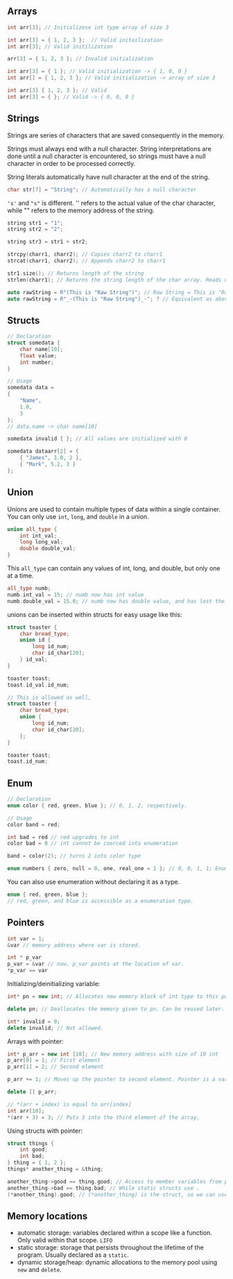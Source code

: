 ## Arrays
```c++
int arr[3]; // Initializese int type array of size 3

int arr[3] = { 1, 2, 3 };  // Valid initailization
int arr[3]; // Valid initilization

arr[3] = { 1, 2, 3 }; // Invalid initialization

int arr[3] = { 1 }; // Valid initialization -> { 1, 0, 0 }
int arr[] = { 1, 2, 3 }; // Valid initialization -> array of size 3

int arr[3] { 1, 2, 3 }; // Valid
int arr[3] = { }; // Valid -> { 0, 0, 0 }
```

## Strings
Strings are series of characters that are saved consequently in the memory. 

Strings must always end with a null character. String interpretations are done until a null character is encountered, so strings must have a null character in order to be processed correctly. 

String literals automatically have null character at the end of the string. 

```c++
char str[7] = "String"; // Automatically has a null character
```

`'s'` and `"s"` is different. '' refers to the actual value of the char character, while "" refers to the memory address of the string.

```c++
string str1 = "1";
string str2 = "2";

string str3 = str1 + str2;

strcpy(charr1, charr2); // Copies charr2 to charr1
strcat(charr1, charr2); // Appends charr2 to charr1

str1.size(); // Returns length of the string 
strlen(charr1); // Returns the string length of the char array. Reads until null character. 

auto rawString = R"(This is "Raw String")"; // Raw String = This is "Raw String"
auto rawString = R"_-(This is "Raw String")_-"; ? // Equivalent as above
```

## Structs
```c++
// Declaration
struct somedata {
    char name[10];
    float value;
    int number;
}

// Usage
somedata data = 
{ 
    "Name",
    1.0,
    3
};
// data.name -> char name[10]

somedata invalid { }; // All values are initialized with 0

somedata dataarr[2] = { 
    { "James", 1.0, 2 },
    { "Mark", 5.2, 3 }
};
```

## Union
Unions are used to contain multiple types of data within a single container. You can only use `int`, `long`, and `double` in a union. 

```c++
union all_type {
    int int_val;
    long long_val;
    double double_val;
}
```

This `all_type` can contain any values of int, long, and double, but only one at a time.
```c++
all_type numb;
numb.int_val = 15; // numb now has int value
numb.double_val = 15.0; // numb now has double value, and has lost the int value. 
```

unions can be inserted within structs for easy usage like this:
```c++
struct toaster {
    char bread_type;
    union id {
        long id_num;
        char id_char[20];
    } id_val;
}

toaster toast;
toast.id_val.id_num;

// This is allowed as well,
struct toaster {
    char bread_type;
    union {
        long id_num;
        char id_char[20];
    };
}

toaster toast;
toast.id_num;
```

## Enum
```c++
// Declaration
enum color { red, green, blue }; // 0, 1, 2, respectively.

// Usage
color band = red;

int bad = red // red upgrades to int
color bad = 0 // int cannot be coerced into enumeration

band = color(2); // turns 2 into color type

enum numbers { zero, null = 0, one, real_one = 1 }; // 0, 0, 1, 1; Enumerations can have cases with same value. 
```

You can also use enumeration without declaring it as a type.
```c++
enum { red, green, blue };
// red, green, and blue is accessible as a enumeration type. 
```

## Pointers
```c++
int var = 1;
&var // memory address where var is stored.

int * p_var
p_var = &var // now, p_var points at the location of var.
*p_var == var
```

Initializing/deinitializing variable:
```c++
int* pn = new int; // Allocates new memory block of int type to this pointer. 

delete pn; // Deallocates the memory given to pn. Can be reused later. 

int* invalid = 0;
delete invalid; // Not allowed. 
```

Arrays with pointer: 
```c++ 
int* p_arr = new int [10]; // New memory address with size of 10 int
p_arr[0] = 1; // First element
p_arr[1] = 2; // Second element

p_arr += 1; // Moves up the pointer to second element. Pointer is a variable of memory address

delete [] p_arr;  

// *(arr + index) is equal to arr[index]
int arr[10];
*(arr + 3) = 3; // Puts 3 into the third element of the array.
```

Using structs with pointer:
```c++
struct things { 
    int good;
    int bad;
} thing = { 1, 2 };
things* another_thing = &thing;

another_thing->good == thing.good; // Access to member variables from pointeer uses ->
another_thing->bad == thing.bad; // While static structs use .
(*another_thing).good; // (*another_thing) is the struct, so we can use .
```

## Memory locations
- automatic storage: variables declared within a scope like a function. Only valid within that scope. `LIFO`
- static storage: storage that persists throughout the lifetime of the program. Usually declared as a `static`.
- dynamic storage/heap: dynamic allocations to the memory pool using `new` and `delete`.